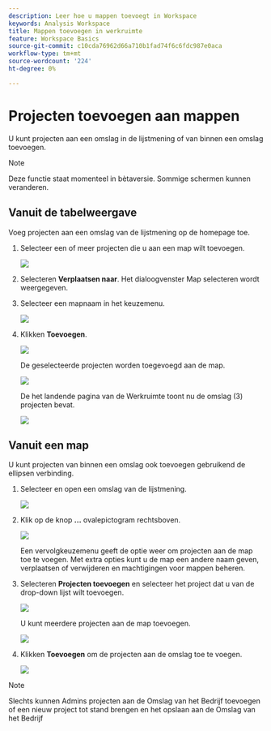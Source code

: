 ```yaml
---
description: Leer hoe u mappen toevoegt in Workspace
keywords: Analysis Workspace
title: Mappen toevoegen in werkruimte
feature: Workspace Basics
source-git-commit: c10cda76962d66a710b1fad74f6c6fdc987e0aca
workflow-type: tm+mt
source-wordcount: '224'
ht-degree: 0%

---
```



# Projecten toevoegen aan mappen

U kunt projecten aan een omslag in de lijstmening of van binnen een omslag toevoegen.

>[!NOTE]
>
>Deze functie staat momenteel in bètaversie. Sommige schermen kunnen veranderen.

## Vanuit de tabelweergave

Voeg projecten aan een omslag van de lijstmening op de homepage toe.

1. Selecteer een of meer projecten die u aan een map wilt toevoegen.

   ![](/help/analyze/analysis-workspace/build-workspace-project/assets/move-tv-selected.png)

1. Selecteren **Verplaatsen naar**. Het dialoogvenster Map selecteren wordt weergegeven.

1. Selecteer een mapnaam in het keuzemenu.

   ![](/help/analyze/analysis-workspace/build-workspace-project/assets/move-select-folder.png)

1. Klikken **Toevoegen**.

   ![](/help/analyze/analysis-workspace/build-workspace-project/assets/move-add.png)

   De geselecteerde projecten worden toegevoegd aan de map.

   ![](/help/analyze/analysis-workspace/build-workspace-project/assets/move-projects-added.png)

   De het landende pagina van de Werkruimte toont nu de omslag (3) projecten bevat.

   ![](/help/analyze/analysis-workspace/build-workspace-project/assets/move-folders-updated.png)

## Vanuit een map

U kunt projecten van binnen een omslag ook toevoegen gebruikend de ellipsen verbinding.

1. Selecteer en open een omslag van de lijstmening.

   ![](/help/analyze/analysis-workspace/build-workspace-project/assets/move-open-folder.png)

1. Klik op de knop **...** ovalepictogram rechtsboven.

   ![](/help/analyze/analysis-workspace/build-workspace-project/assets/add-projects-elipsis.png)

   Een vervolgkeuzemenu geeft de optie weer om projecten aan de map toe te voegen. Met extra opties kunt u de map een andere naam geven, verplaatsen of verwijderen en machtigingen voor mappen beheren.

1. Selecteren **Projecten toevoegen** en selecteer het project dat u van de drop-down lijst wilt toevoegen.

   ![](/help/analyze/analysis-workspace/build-workspace-project/assets/select-add-projects.png)

   U kunt meerdere projecten aan de map toevoegen.

   ![](/help/analyze/analysis-workspace/build-workspace-project/assets/move-add-multiple-projects.png)

1. Klikken **Toevoegen** om de projecten aan de omslag toe te voegen.

   ![](/help/analyze/analysis-workspace/build-workspace-project/assets/move-added-items.png)


>[!NOTE]
>
>Slechts kunnen Admins projecten aan de Omslag van het Bedrijf toevoegen of een nieuw project tot stand brengen en het opslaan aan de Omslag van het Bedrijf

